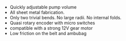 - Quickly adjustable pump volume
- All sheet metal fabrication.
- Only two trivial bends. No large radii. No internal folds.
- Quasi rotary encoder with micro switches
- compatible with a strong 12V gear motor
- Low friction on the belt and ambubag